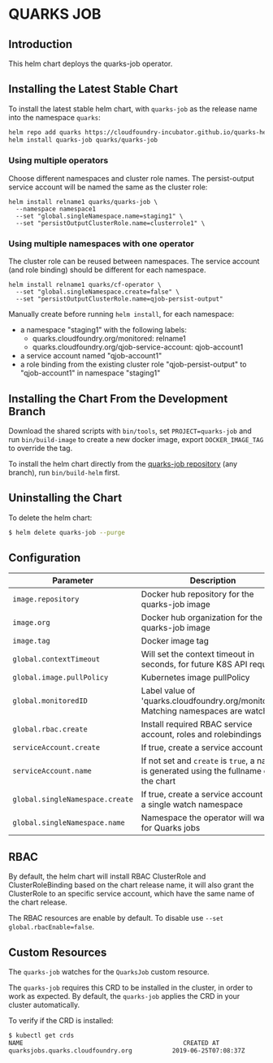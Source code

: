# QUARKS JOB

## Introduction

This helm chart deploys the quarks-job operator.

## Installing the Latest Stable Chart

To install the latest stable helm chart, with `quarks-job` as the release name into the namespace `quarks`:

```bash
helm repo add quarks https://cloudfoundry-incubator.github.io/quarks-helm/
helm install quarks-job quarks/quarks-job
```

### Using multiple operators

Choose different namespaces and cluster role names. The persist-output service account will be named the same as the cluster role:

```
helm install relname1 quarks/quarks-job \
  --namespace namespace1
  --set "global.singleNamespace.name=staging1" \
  --set "persistOutputClusterRole.name=clusterrole1" \
```

### Using multiple namespaces with one operator

The cluster role can be reused between namespaces.
The service account (and role binding) should be different for each namespace.

```
helm install relname1 quarks/cf-operator \
  --set "global.singleNamespace.create=false" \
  --set "persistOutputClusterRole.name=qjob-persist-output"
```

Manually create before running `helm install`, for each namespace:

* a namespace "staging1" with the following labels:
  * quarks.cloudfoundry.org/monitored: relname1
  * quarks.cloudfoundry.org/qjob-service-account: qjob-account1
* a service account named "qjob-account1"
* a role binding from the existing cluster role "qjob-persist-output" to "qjob-account1" in namespace "staging1"

## Installing the Chart From the Development Branch

Download the shared scripts with `bin/tools`, set `PROJECT=quarks-job` and run `bin/build-image` to create a new docker image, export `DOCKER_IMAGE_TAG` to override the tag.

To install the helm chart directly from the [quarks-job repository](https://github.com/cloudfoundry-incubator/quarks-job) (any branch), run `bin/build-helm` first.

## Uninstalling the Chart

To delete the helm chart:

```bash
$ helm delete quarks-job --purge
```

## Configuration

| Parameter                                         | Description                                                                            | Default                                        |
| ------------------------------------------------- | -------------------------------------------------------------------------------------- | ---------------------------------------------- |
| `image.repository`                                | Docker hub repository for the quarks-job image                                         | `quarks-job`                                   |
| `image.org`                                       | Docker hub organization for the quarks-job image                                       | `cfcontainerization`                           |
| `image.tag`                                       | Docker image tag                                                                       | `foobar`                                       |
| `global.contextTimeout`                           | Will set the context timeout in seconds, for future K8S API requests                   | `30`                                           |
| `global.image.pullPolicy`                         | Kubernetes image pullPolicy                                                            | `IfNotPresent`                                 |
| `global.monitoredID`                              | Label value of 'quarks.cloudfoundry.org/monitored'. Matching namespaces are watched    | release name                                   |
| `global.rbac.create`                              | Install required RBAC service account, roles and rolebindings                          | `true`                                         |
| `serviceAccount.create`                           | If true, create a service account                                                      |                                                |
| `serviceAccount.name`                             | If not set and `create` is `true`, a name is generated using the fullname of the chart |                                                |
| `global.singleNamespace.create`                   | If true, create a service account and a single watch namespace                         | `true`                                         |
| `global.singleNamespace.name`                     | Namespace the operator will watch for Quarks jobs                                      | `staging`                                      |

## RBAC

By default, the helm chart will install RBAC ClusterRole and ClusterRoleBinding based on the chart release name, it will also grant the ClusterRole to an specific service account, which have the same name of the chart release.

The RBAC resources are enable by default. To disable use `--set global.rbacEnable=false`.

## Custom Resources

The `quarks-job` watches for the `QuarksJob` custom resource.

The `quarks-job` requires this CRD to be installed in the cluster, in order to work as expected. By default, the `quarks-job` applies the CRD in your cluster automatically.

To verify if the CRD is installed:

```bash
$ kubectl get crds
NAME                                            CREATED AT
quarksjobs.quarks.cloudfoundry.org           2019-06-25T07:08:37Z
```
